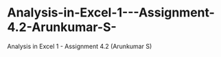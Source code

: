 # Analysis-in-Excel-1---Assignment-4.2-Arunkumar-S-
Analysis in Excel 1 - Assignment 4.2 (Arunkumar S)

